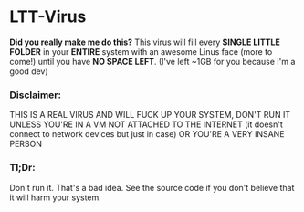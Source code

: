 # LTT-Virus
__Did you really make me do this?__ This virus will fill every **SINGLE LITTLE FOLDER** in your __ENTIRE__ system with an awesome Linus face (more to come!) until you have **NO SPACE LEFT**. (I've left ~1GB for you because I'm a good dev)

### Disclaimer:

THIS IS A REAL VIRUS AND WILL FUCK UP YOUR SYSTEM, DON'T RUN IT UNLESS YOU'RE IN A VM NOT ATTACHED TO THE INTERNET (it doesn't connect to network devices but just in case) OR YOU'RE A VERY INSANE PERSON

### Tl;Dr:

Don't run it. That's a bad idea. See the source code if you don't believe that it will harm your system.
